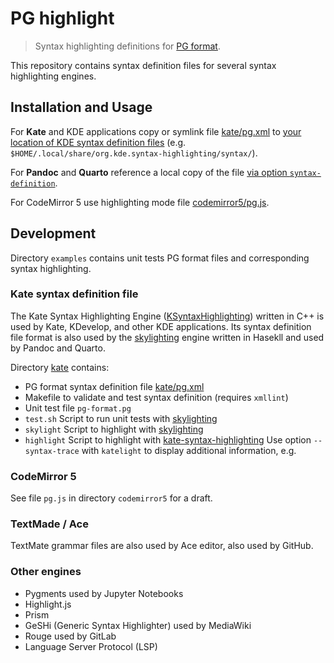 # PG highlight

> Syntax highlighting definitions for [PG format](https://pg-format.github.io/specification/#pg-format).

This repository contains syntax definition files for several syntax highlighting engines.

## Installation and Usage

For **Kate** and KDE applications copy or symlink file [kate/pg.xml](kate/pg.xml) to [your location of KDE syntax definition files](https://api.kde.org/frameworks/syntax-highlighting/html/#autotoc_md4) (e.g. `$HOME/.local/share/org.kde.syntax-highlighting/syntax/`).

For **Pandoc** and **Quarto** reference a local copy of the file [via option `syntax-definition`](https://pandoc.org/MANUAL.html#option--syntax-definition).

For CodeMirror 5 use highlighting mode file [codemirror5/pg.js](codemirror5/pg.js).

## Development

Directory `examples` contains unit tests PG format files and corresponding syntax highlighting.

### Kate syntax definition file

The Kate Syntax Highlighting Engine ([KSyntaxHighlighting](https://invent.kde.org/frameworks/syntax-highlighting))
written in C++ is used by Kate, KDevelop, and other KDE applications. Its syntax definition file format is also
used by the [skylighting](https://github.com/jgm/skylighting) engine written in Hasekll and used by Pandoc and Quarto.

Directory [kate](kate) contains:

- PG format syntax definition file [kate/pg.xml](pg.xml)
- Makefile to validate and test syntax definition (requires `xmllint`)
- Unit test file `pg-format.pg`
- `test.sh` Script to run unit tests with [skylighting](https://github.com/jgm/skylighting) 
- `skylight` Script to highlight with [skylighting](https://github.com/jgm/skylighting) 
- `highlight` Script to highlight with [kate-syntax-highlighting](https://github.com/KDE/syntax-highlighting)
  Use option `--syntax-trace` with `katelight` to display additional information, e.g.

### CodeMirror 5

See file `pg.js` in directory `codemirror5` for a draft.

### TextMade / Ace

TextMate grammar files are also used by Ace editor, also used by GitHub.

### Other engines

- Pygments used by Jupyter Notebooks
- Highlight.js
- Prism
- GeSHi (Generic Syntax Highlighter) used by MediaWiki
- Rouge used by GitLab
- Language Server Protocol (LSP)

